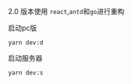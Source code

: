 2.0 版本使用 `react`,`antd`和`go`进行重构

启动pc版

```shell
yarn dev:d
```

启动服务器

```shell
yarn dev:s
```



